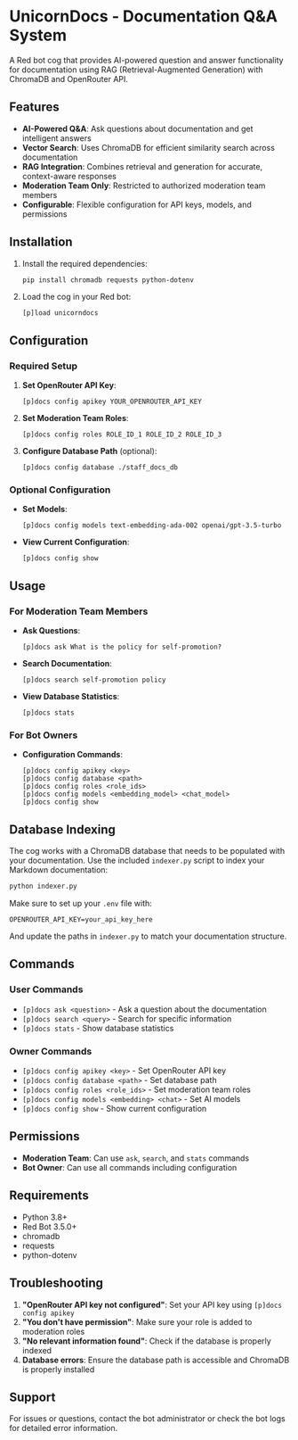 # UnicornDocs - Documentation Q&A System

A Red bot cog that provides AI-powered question and answer functionality for documentation using RAG (Retrieval-Augmented Generation) with ChromaDB and OpenRouter API.

## Features

- **AI-Powered Q&A**: Ask questions about documentation and get intelligent answers
- **Vector Search**: Uses ChromaDB for efficient similarity search across documentation
- **RAG Integration**: Combines retrieval and generation for accurate, context-aware responses
- **Moderation Team Only**: Restricted to authorized moderation team members
- **Configurable**: Flexible configuration for API keys, models, and permissions

## Installation

1. Install the required dependencies:
   ```bash
   pip install chromadb requests python-dotenv
   ```

2. Load the cog in your Red bot:
   ```
   [p]load unicorndocs
   ```

## Configuration

### Required Setup

1. **Set OpenRouter API Key**:
   ```
   [p]docs config apikey YOUR_OPENROUTER_API_KEY
   ```

2. **Set Moderation Team Roles**:
   ```
   [p]docs config roles ROLE_ID_1 ROLE_ID_2 ROLE_ID_3
   ```

3. **Configure Database Path** (optional):
   ```
   [p]docs config database ./staff_docs_db
   ```

### Optional Configuration

- **Set Models**:
  ```
  [p]docs config models text-embedding-ada-002 openai/gpt-3.5-turbo
  ```

- **View Current Configuration**:
  ```
  [p]docs config show
  ```

## Usage

### For Moderation Team Members

- **Ask Questions**:
  ```
  [p]docs ask What is the policy for self-promotion?
  ```

- **Search Documentation**:
  ```
  [p]docs search self-promotion policy
  ```

- **View Database Statistics**:
  ```
  [p]docs stats
  ```

### For Bot Owners

- **Configuration Commands**:
  ```
  [p]docs config apikey <key>
  [p]docs config database <path>
  [p]docs config roles <role_ids>
  [p]docs config models <embedding_model> <chat_model>
  [p]docs config show
  ```

## Database Indexing

The cog works with a ChromaDB database that needs to be populated with your documentation. Use the included `indexer.py` script to index your Markdown documentation:

```bash
python indexer.py
```

Make sure to set up your `.env` file with:
```
OPENROUTER_API_KEY=your_api_key_here
```

And update the paths in `indexer.py` to match your documentation structure.

## Commands

### User Commands
- `[p]docs ask <question>` - Ask a question about the documentation
- `[p]docs search <query>` - Search for specific information
- `[p]docs stats` - Show database statistics

### Owner Commands
- `[p]docs config apikey <key>` - Set OpenRouter API key
- `[p]docs config database <path>` - Set database path
- `[p]docs config roles <role_ids>` - Set moderation team roles
- `[p]docs config models <embedding> <chat>` - Set AI models
- `[p]docs config show` - Show current configuration

## Permissions

- **Moderation Team**: Can use `ask`, `search`, and `stats` commands
- **Bot Owner**: Can use all commands including configuration

## Requirements

- Python 3.8+
- Red Bot 3.5.0+
- chromadb
- requests
- python-dotenv

## Troubleshooting

1. **"OpenRouter API key not configured"**: Set your API key using `[p]docs config apikey`
2. **"You don't have permission"**: Make sure your role is added to moderation roles
3. **"No relevant information found"**: Check if the database is properly indexed
4. **Database errors**: Ensure the database path is accessible and ChromaDB is properly installed

## Support

For issues or questions, contact the bot administrator or check the bot logs for detailed error information.
